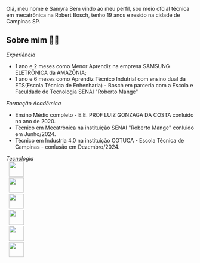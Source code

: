 Olá, meu nome é Samyra
Bem vindo ao meu perfil, sou meio ofcial técnica em mecatrônica na Robert Bosch, tenho 19 anos e resido na cidade de Campinas SP.

## Sobre mim 💁‍♀️

*Experiência* <br>
- 1 ano e 2 meses como Menor Aprendiz na empresa SAMSUNG ELETRÔNICA da AMAZÔNIA;
- 1 ano e 6 meses como Aprendiz Técnico Indutrial com ensino dual da ETS(Escola Técnica de Enhenharia) - Bosch em parceria com a Escola e Faculdade de Tecnologia SENAI "Roberto Mange" 

*Formação Acadêmica*<br>
- Ensino Médio completo - E.E. PROF LUIZ GONZAGA DA COSTA conluido no ano de 2020.
- Técnico em Mecatrônica na instituição SENAI "Roberto Mange" conluido em Junho/2024.
- Técnico em Industria 4.0 na instituição COTUCA - Escola Técnica de Campinas - conlusão em Dezembro/2024.

*Tecnologia*<br>
<code> <img width = 40px
src="https://cdn.jsdelivr.net/gh/devicons/devicon@latest/icons/python/python-original.svg" /> </code>
<code> <img width = 40px
src="https://cdn.jsdelivr.net/gh/devicons/devicon@latest/icons/arduino/arduino-original-wordmark.svg" /> </code>
<code> <img width = 40px
src="https://cdn.jsdelivr.net/gh/devicons/devicon@latest/icons/azuresqldatabase/azuresqldatabase-original.svg" /> </code>
<code> <img width = 40px
src="https://cdn.jsdelivr.net/gh/devicons/devicon@latest/icons/cplusplus/cplusplus-original.svg" />  </code>
<code> <img width = 40px
src="https://cdn.jsdelivr.net/gh/devicons/devicon@latest/icons/java/java-original.svg" />  </code>
<code> <img width = 40px
src="https://cdn.jsdelivr.net/gh/devicons/devicon@latest/icons/mariadb/mariadb-original.svg" /> </code>





